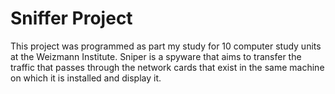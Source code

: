 # Sniffer Project

This project was programmed as part my study for 10 computer study units at the Weizmann Institute.
Sniper is a spyware that aims to transfer the traffic that passes through the network cards that exist in the same machine on which it is installed and display it.
